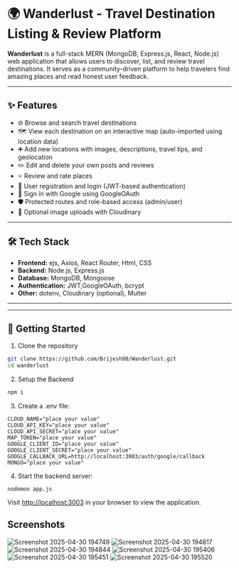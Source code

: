 
# 🌍 Wanderlust - Travel Destination Listing & Review Platform

**Wanderlust** is a full-stack MERN (MongoDB, Express.js, React, Node.js) web application that allows users to discover, list, and review travel destinations. It serves as a community-driven platform to help travelers find amazing places and read honest user feedback.

---

## ✨ Features

- 🌐 Browse and search travel destinations  
- 🗺️ View each destination on an interactive map (auto-imported using location data)  
- ➕ Add new locations with images, descriptions, travel tips, and geolocation  
- ✏️ Edit and delete your own posts and reviews  
- ⭐ Review and rate places  
- 👤 User registration and login (JWT-based authentication)  
- 🔐 Sign in with Google using GoogleOAuth
- 🛡️ Protected routes and role-based access (admin/user)  
- 📸 Optional image uploads with Cloudinary  
  

---

## 🛠️ Tech Stack

- **Frontend:** ejs, Axios, React Router, Html, CSS  
- **Backend:** Node.js, Express.js  
- **Database:** MongoDB, Mongoose  
- **Authentication:** JWT,GoogleOAuth, bcrypt  
- **Other:** dotenv, Cloudinary (optional), Multer  

---
 

---

## 🚀 Getting Started

1. Clone the repository
```bash
git clone https://github.com/Brijesh80/Wanderlust.git
cd wanderlust
```

2. Setup the Backend
```bash
npm i
```
3. Create a .env file:
```env
CLOUD_NAME="place your value"
CLOUD_API_KEY="place your value"
CLOUD_API_SECRET="place your value"
MAP_TOKEN="place your value"
GOOGLE_CLIENT_ID="place your value"
GOOGLE_CLIENT_SECRET="place your value"
GOOGLE_CALLBACK_URL=http://localhost:3003/auth/google/callback
MONGO="place your value"
```
4. Start the backend server:
```
nodemon app.js
```
Visit [http://localhost:3003](http://localhost:3003) in your browser to view the application.


## Screenshots

![Screenshot 2025-04-30 194749](https://github.com/user-attachments/assets/8b1e0cfa-13ec-4d20-846e-c43d8080f8f7)
![Screenshot 2025-04-30 194817](https://github.com/user-attachments/assets/d717f0bd-51c2-4c49-bca1-16ffd9965494)
![Screenshot 2025-04-30 194844](https://github.com/user-attachments/assets/4058b157-0a04-425a-b080-998c304edbe1)
![Screenshot 2025-04-30 195406](https://github.com/user-attachments/assets/581a2e54-29b3-4e94-97a0-4a60317827b1)
![Screenshot 2025-04-30 195451](https://github.com/user-attachments/assets/787d5823-e9b3-4274-b0de-1753820dea76)
![Screenshot 2025-04-30 195520](https://github.com/user-attachments/assets/c5d69127-f8c1-41b6-b5bc-281b60dc6419)







